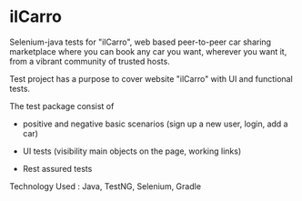 # ilCarro
Selenium-java tests for "ilCarro", web based peer-to-peer car sharing marketplace where you can book any car you want, wherever you want it, from a vibrant community of trusted hosts.

Test project has a purpose to cover website "ilCarro" with UI and functional tests.

The test package consist of 
- positive and negative basic scenarios (sign up a new user, login, add a car)
  
- UI tests (visibility main objects on the page, working links)
  
- Rest assured tests

Technology Used : Java, TestNG, Selenium, Gradle
 


